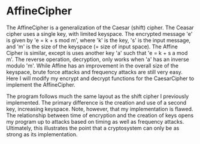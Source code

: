 AffineCipher
============

The AffineCipher is a generalization of the Caesar (shift) cipher. The Ceasar cipher uses a single key, with limited keyspace. The encrypted message 'e' is given by 'e = k + s mod m', where 'k' is the key, 's' is the input message, and 'm' is the size of the keyspace (= size of input space). The Affine Cipher is similar, except is uses another key 'a' such that 'e = k + s a mod m'. The reverse operation, decryption, only works when 'a' has an inverse modulo 'm'. While Affine has an improvement in the overall size of the keyspace, brute force attacks and frequency attacks are still very easy. Here I will modify my encrypt and decrypt functions for the CaesarCipher to implement the AffineCipher.

The program follows much the same layout as the shift cipher I previously implemented. The primary difference is the creation and use of a second key, increasing keyspace. Note, however, that my implementation is flawed. The relationship between time of encryption and the creation of keys opens my program up to attacks based on timing as well as frequency attacks. Ultimately, this illustrates the point that a cryptosystem can only be as strong as its implementation.
